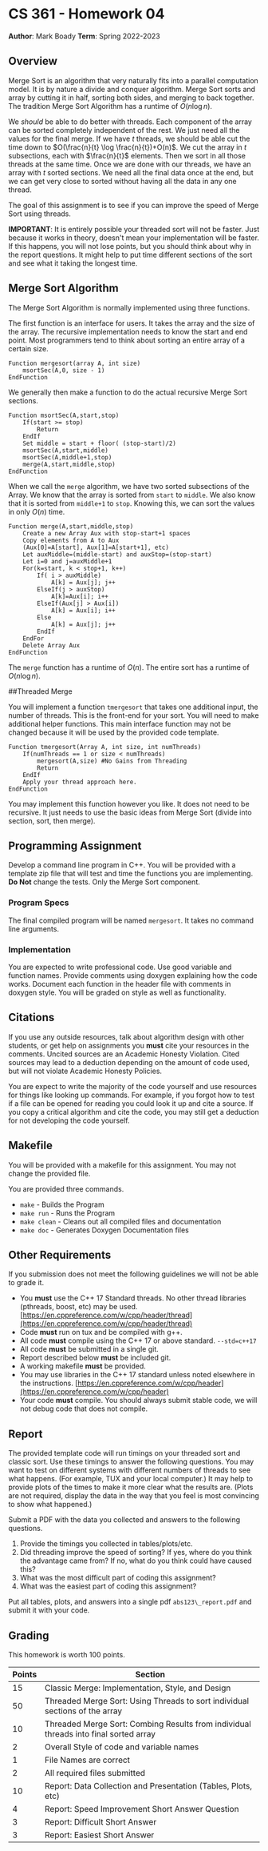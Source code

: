 # CS 361 - Homework 04
**Author**: Mark Boady
**Term**: Spring 2022-2023

## Overview


Merge Sort is an algorithm that very naturally fits into a parallel computation model. It is by nature a divide and conquer algorithm. Merge Sort sorts and array by cutting it in half, sorting both sides, and merging to back together. The tradition Merge Sort Algorithm has a runtime of $O(n \log n)$.

We *should* be able to do better with threads. Each component of the array can be sorted completely independent of the rest. We just need all the values for the final merge. If we have $t$ threads, we should be able cut the time down to $O(\frac{n}{t} \log \frac{n}{t})+O(n)$. We cut the array in $t$ subsections, each with $\frac{n}{t}$ elements. Then we sort in all those threads at the same time. Once we are done with our threads, we have an array with $t$ sorted sections. We need all the final data once at the end, but we can get very close to sorted without having all the data in any one thread.

The goal of this assignment is to see if you can improve the speed of Merge Sort using threads.

**IMPORTANT**: It is entirely possible your threaded sort will not be faster. Just because it works in theory, doesn't mean your implementation will be faster. If this happens, you will not lose points, but you should think about why in the report questions. It might help to put time different sections of the sort and see what it taking the longest time.

## Merge Sort Algorithm

The Merge Sort Algorithm is normally implemented using three functions. 

The first function is an interface for users. It takes the array and the size of the array. The recursive implementation needs to know the start and end point. Most programmers tend to think about sorting an entire array of a certain size.

```text
Function mergesort(array A, int size)
	msortSec(A,0, size - 1)
EndFunction
```

We generally then make a function to do the actual recursive Merge Sort sections.

```text
Function msortSec(A,start,stop)
	If(start >= stop)
		Return
	EndIf
	Set middle = start + floor( (stop-start)/2)
	msortSec(A,start,middle)
	msortSec(A,middle+1,stop)
	merge(A,start,middle,stop)
EndFunction
```

When we call the `merge` algorithm, we have two sorted subsections of the Array. We know that the array is sorted from `start` to `middle`. We also know that it is sorted from `middle+1` to `stop`. Knowing this, we can sort the values in only $O(n)$ time. 

```text
Function merge(A,start,middle,stop)
	Create a new Array Aux with stop-start+1 spaces
	Copy elements from A to Aux 
	(Aux[0]=A[start], Aux[1]=A[start+1], etc)
	Let auxMiddle=(middle-start) and auxStop=(stop-start)
	Let i=0 and j=auxMiddle+1
	For(k=start, k < stop+1, k++)
		If( i > auxMiddle)
			A[k] = Aux[j]; j++
		ElseIf(j > auxStop)
			A[k]=Aux[i]; i++
		ElseIf(Aux[j] > Aux[i])
			A[k] = Aux[i]; i++
		Else
			A[k] = Aux[j]; j++
		EndIf
	EndFor
	Delete Array Aux
EndFunction
```

The `merge` function has a runtime of $O(n)$. The entire sort has a runtime of $O(n \log n)$.

##Threaded Merge

You will implement a function `tmergesort` that takes one additional input, the number of threads. This is the front-end for your sort. You will need to make additional helper functions. This main interface function may not be changed because it will be used by the provided code template.

```text
Function tmergesort(Array A, int size, int numThreads)
	If(numThreads == 1 or size < numThreads)
		mergesort(A,size) #No Gains from Threading
		Return
	EndIf
	Apply your thread approach here.
EndFunction
```

You may implement this function however you like. It does not need to be recursive. It just needs to use the basic ideas from Merge Sort (divide into section, sort, then merge).


## Programming Assignment

Develop a command line program in C++. You will be provided with a template zip file that will test and time the functions you are implementing. **Do Not** change the tests. Only the Merge Sort component.

### Program Specs

The final compiled program will be named `mergesort`. It takes no command line arguments.

### Implementation

You are expected to write professional code. Use good variable and function names. Provide comments using doxygen explaining how the code works. Document each function in the header file with comments in doxygen style. You will be graded on style as well as functionality.

## Citations

If you use any outside resources, talk about algorithm design with other students, or get help on assignments you **must** cite your resources in the comments. Uncited sources are an Academic Honesty Violation. Cited sources may lead to a deduction depending on the amount of code used, but will not violate Academic Honesty Policies. 

You are expect to write the majority of the code yourself and use resources for things like looking up commands. For example, if you forgot how to test if a file can be opened for reading you could look it up and cite a source. If you copy a critical algorithm and cite the code, you may still get a deduction for not developing the code yourself.

## Makefile

You will be provided with a makefile for this assignment. You may not change the provided file.

You are provided three commands.

- `make` - Builds the Program
- `make run` - Runs the Program
- `make clean` - Cleans out all compiled files and documentation
- `make doc` - Generates Doxygen Documentation files

## Other Requirements

If you submission does not meet the following guidelines we will not be able to grade it.

- You **must** use the C++ 17 Standard threads. No other thread libraries (pthreads, boost, etc) may be used. [https://en.cppreference.com/w/cpp/header/thread](https://en.cppreference.com/w/cpp/header/thread)
- Code **must** run on tux and be compiled with g++.
- All code **must** compile using the C++ 17 or above standard. `--std=c++17`
- All code **must** be submitted in a single git.
- Report described below **must** be included git.
- A working makefile **must** be provided.
- You may use libraries in the C++ 17 standard unless noted elsewhere in the instructions. [https://en.cppreference.com/w/cpp/header](https://en.cppreference.com/w/cpp/header)
- Your code **must** compile. You should always submit stable code, we will not debug code that does not compile.


## Report

The provided template code will run timings on your threaded sort and classic sort. Use these timings to answer the following questions. You may want to test on different systems with different numbers of threads to see what happens. (For example, TUX and your local computer.) It may help to provide plots of the times to make it more clear what the results are. (Plots are not required, display the data in the way that you feel is most convincing to show what happened.)

Submit a PDF with the data you collected and answers to the following questions. 


1. Provide the timings you collected in tables/plots/etc. 
2. Did threading improve the speed of sorting? If yes, where do you think the advantage came from? If no, what do you think could have caused this?
3. What was the most difficult part of coding this assignment?
4. What was the easiest part of coding this assignment?

Put all tables, plots, and answers into a single pdf `abs123\_report.pdf` and submit it with your code.


## Grading

This homework is worth 100 points.

| Points | Section |
| ------ | ------- |
| 15 | Classic Merge: Implementation, Style, and Design |
| 50 | Threaded Merge Sort: Using Threads to sort individual sections of the array |
| 10 | Threaded Merge Sort: Combing Results from individual threads into final sorted array |
| 2 |Overall Style of code and variable names |
| 1 | File Names are correct |
| 2 | All required files submitted |
| 10 | Report: Data Collection and Presentation (Tables, Plots, etc) |
| 4 | Report: Speed Improvement Short Answer Question |
| 3 | Report: Difficult Short Answer |
| 3 | Report: Easiest Short Answer |
